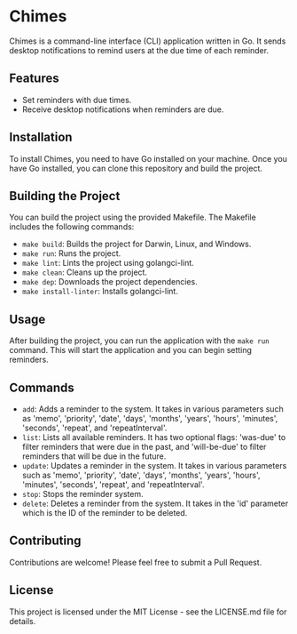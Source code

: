 # Chimes

Chimes is a command-line interface (CLI) application written in Go. It sends desktop notifications to remind users at the due time of each reminder.

## Features

- Set reminders with due times.
- Receive desktop notifications when reminders are due.

## Installation

To install Chimes, you need to have Go installed on your machine. Once you have Go installed, you can clone this repository and build the project.

## Building the Project

You can build the project using the provided Makefile. The Makefile includes the following commands:

- `make build`: Builds the project for Darwin, Linux, and Windows.
- `make run`: Runs the project.
- `make lint`: Lints the project using golangci-lint.
- `make clean`: Cleans up the project.
- `make dep`: Downloads the project dependencies.
- `make install-linter`: Installs golangci-lint.

## Usage

After building the project, you can run the application with the `make run` command. This will start the application and you can begin setting reminders.

## Commands

- `add`: Adds a reminder to the system. It takes in various parameters such as 'memo', 'priority', 'date', 'days', 'months', 'years', 'hours', 'minutes', 'seconds', 'repeat', and 'repeatInterval'.
- `list`: Lists all available reminders. It has two optional flags: 'was-due' to filter reminders that were due in the past, and 'will-be-due' to filter reminders that will be due in the future.
- `update`: Updates a reminder in the system. It takes in various parameters such as 'memo', 'priority', 'date', 'days', 'months', 'years', 'hours', 'minutes', 'seconds', 'repeat', and 'repeatInterval'.
- `stop`: Stops the reminder system.
- `delete`: Deletes a reminder from the system. It takes in the 'id' parameter which is the ID of the reminder to be deleted.

## Contributing

Contributions are welcome! Please feel free to submit a Pull Request.

## License

This project is licensed under the MIT License - see the LICENSE.md file for details.
